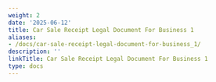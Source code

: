 ```yaml
---
weight: 2
date: '2025-06-12'
title: Car Sale Receipt Legal Document For Business 1
aliases:
- /docs/car-sale-receipt-legal-document-for-business_1/
description: ''
linkTitle: Car Sale Receipt Legal Document For Business 1
type: docs
---
```


